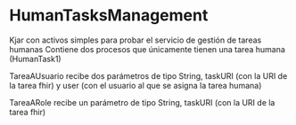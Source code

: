 HumanTasksManagement
=======================

Kjar con activos simples para probar el servicio de gestión de tareas humanas
Contiene dos procesos que únicamente tienen una tarea humana (HumanTask1)

TareaAUsuario recibe dos parámetros de tipo String, taskURI (con la URI de la tarea fhir) y user (con el usuario al que se asigna la tarea humana)

TareaARole recibe un parámetro de tipo String, taskURI (con la URI de la tarea fhir)